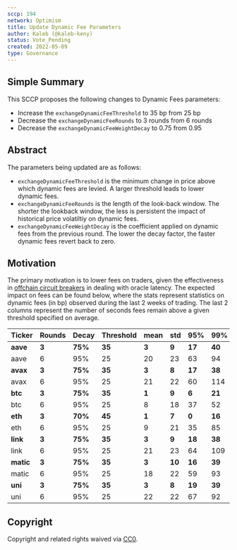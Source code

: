 ```yaml
---
sccp: 194
network: Optimism
title: Update Dynamic Fee Parameters
author: Kaleb (@kaleb-keny)
status: Vote_Pending
created: 2022-05-09
type: Governance
---
```


## Simple Summary

<!--"If you can't explain it simply, you don't understand it well enough." Provide a simplified and layman-accessible explanation of the SCCP.-->

This SCCP proposes the following changes to Dynamic Fees parameters:

- Increase the `exchangeDynamicFeeThreshold` to 35 bp from 25 bp
- Decrease the `exchangeDynamicFeeRounds` to 3 rounds from 6 rounds
- Decrease the `exchangeDynamicFeeWeightDecay` to 0.75 from 0.95

## Abstract

<!--A short (~200 word) description of the variable change proposed.-->

The parameters being updated are as follows:

- `exchangeDynamicFeeThreshold` is the minimum change in price above which dynamic fees are levied. A larger threshold leads to lower dynamic fees.
- `exchangeDynamicFeeRounds` is the length of the look-back window. The shorter the lookback window, the less is persistent the impact of historical price volatiltiy on dynamic fees.
- `exchangeDynamicFeeWeightDecay` is the coefficient applied on dynamic fees from the previous round. The lower the decay factor, the faster dynamic fees revert back to zero.

## Motivation

<!--The motivation is critical for SCCPs that want to update variables within Synthetix. It should clearly explain why the existing variable is not incentive aligned. SCCP submissions without sufficient motivation may be rejected outright.-->

The primary motivation is to lower fees on traders, given the effectiveness in [offchain circuit breakers](https://sips.synthetix.io/sips/sip-231/) in dealing with oracle latency.
The expected impact on fees can be found below, where the stats represent statistics on dynamic fees (in bp) observed during the last 2 weeks of trading.
The last 2 columns represent the number of seconds fees remain above a given threshold specified on average.


| **Ticker** 	| **Rounds** 	| **Decay** 	| **Threshold** 	| **mean** 	| **std** 	| **95%** 	| **99%** 	| **>50bp** 	| **>100bp** 	|
|------------	|------------	|-----------	|---------------	|----------	|---------	|---------	|---------	|-----------	|------------	|
| **aave**   	| **3**      	| **75%**   	| **35**        	| **3**    	| **9**   	| **17**  	| **40**  	| **261**   	| **301**    	|
| aave       	| 6          	| 95%       	| 25            	| 20       	| 23      	| 63      	| 94      	| 464       	| 382        	|
| **avax**   	| **3**      	| **75%**   	| **35**        	| **3**    	| **8**   	| **17**  	| **38**  	| **200**   	| **61**     	|
| avax       	| 6          	| 95%       	| 25            	| 21       	| 22      	| 60      	| 114     	| 468       	| 327        	|
| **btc**    	| **3**      	| **75%**   	| **35**        	| **1**    	| **9**   	| **6**   	| **21**  	| **91**    	| **91**     	|
| btc        	| 6          	| 95%       	| 25            	| 8        	| 18      	| 37      	| 52      	| 638       	| 1561       	|
| **eth**    	| **3**      	| **70%**   	| **45**        	| **1**    	| **7**   	| **0**   	| **16**  	| **390**   	| **390**    	|
| eth        	| 6          	| 95%       	| 25            	| 9        	| 21      	| 35      	| 85      	| 691       	| 870        	|
| **link**   	| **3**      	| **75%**   	| **35**        	| **3**    	| **9**   	| **18**  	| **38**  	| **56**    	| **46**     	|
| link       	| 6          	| 95%       	| 25            	| 21       	| 23      	| 64      	| 109     	| 610       	| 376        	|
| **matic**  	| **3**      	| **75%**   	| **35**        	| **3**    	| **10**  	| **16**  	| **39**  	| **201**   	| **328**    	|
| matic      	| 6          	| 95%       	| 25            	| 18       	| 22      	| 59      	| 93      	| 634       	| 329        	|
| **uni**    	| **3**      	| **75%**   	| **35**        	| **3**    	| **8**   	| **19**  	| **39**  	| **84**    	| **60**     	|
| uni        	| 6          	| 95%       	| 25            	| 22       	| 22      	| 67      	| 92      	| 440       	| 336        	|

## Copyright
Copyright and related rights waived via [CC0](https://creativecommons.org/publicdomain/zero/1.0/).
